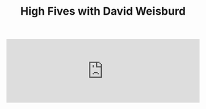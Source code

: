 ﻿---
layout: podcast
title: High Fives with David Weisburd
description: Ryan O'Hara takes you into the wild world of sales prospecting. This week we talk with special guest serial entrepreneur, David Weisburd. David's successfully founded and funded several successful startups, and is currently teaching a sales course for startups online.
coverImage: ./img/podcast/podcast-image-30.jpg
refLink: leadiq.com

audioLinks: https://w.soundcloud.com/player/?url=https%3A%2F%2Fapi.soundcloud.com%2Ftracks%2F276487942&amp;auto_play=false&amp;show_artwork=true&amp;visual=true&amp;origin=twitter
webImage: ./img/podcast/video-img/image-30.png
---

<iframe width="100%" height="166" scrolling="no" frameborder="no" src="https://w.soundcloud.com/player/?url=https%3A%2F%2Fapi.soundcloud.com%2Ftracks%2F276487942&amp;auto_play=false&amp;show_artwork=true&amp;visual=true&amp;origin=twitter"></iframe>